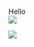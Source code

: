 Hello   
![](https://assets.freddieonfire.tk/IMG_7383.JPG)   

![](https://assets.freddieonfire.tk/permanent/EUd16jGWkAAnz-R.jpg)
